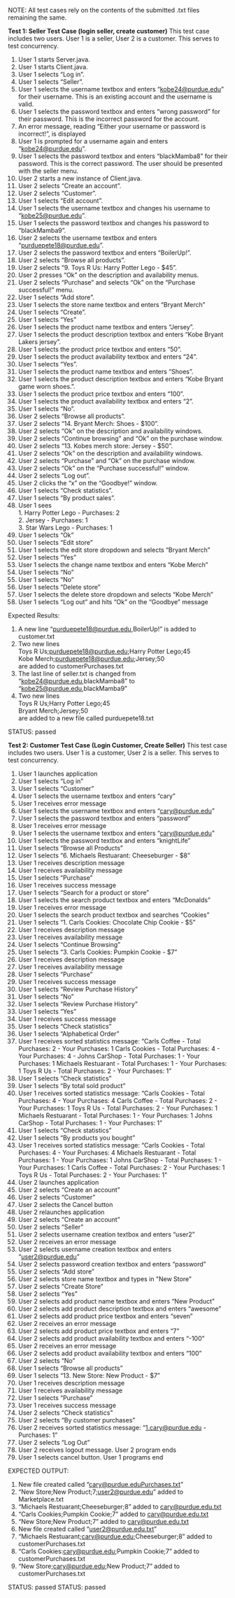 NOTE: All test cases rely on the contents of the submitted .txt files remaining the same.

__Test 1: Seller Test Case (login seller, create customer)__
This test case includes two users. User 1 is a seller, User 2 is a customer. This serves to test concurrency.
1. User 1 starts Server.java.
2. User 1 starts Client.java.
3. User 1 selects “Log in”.
4. User 1 selects “Seller”.
5. User 1 selects the username textbox and enters “kobe24@purdue.edu” for their username. This is an existing account and the username is valid.
6. User 1 selects the password textbox and enters “wrong password” for their password. This is the incorrect password for the account.
7. An error message, reading “Either your username or password is incorrect!”, is displayed
8. User 1 is prompted for a username again and enters “kobe24@purdue.edu”.
9. User 1 selects the password textbox and enters “blackMamba8” for their password. This is the correct password. The user should be presented with the seller menu. 
10. User 2 starts a new instance of Client.java.
11. User 2 selects “Create an account”.
12. User 2 selects “Customer”.
13. User 1 selects “Edit account”.
14. User 1 selects the username textbox and changes his username to “kobe25@purdue.edu”.
15. User 1 selects the password textbox and changes his password to “blackMamba9”.
16. User 2 selects the username textbox and enters “purduepete18@purdue.edu”.
17. User 2 selects the password textbox and enters “BoilerUp!”.
18. User 2 selects “Browse all products”.
19. User 2 selects “9. Toys R Us: Harry Potter Lego - $45”.
20. User 2 presses “Ok” on the description and availability menus.
21. User 2 selects “Purchase” and selects “Ok” on the “Purchase successful!” menu.
22. User 1 selects “Add store”.
23. User 1 selects the store name textbox and enters “Bryant Merch”
24. User 1 selects “Create”.
25. User 1 selects “Yes” 
26. User 1 selects the product name textbox and enters “Jersey”.
27. User 1 selects the product description textbox and enters “Kobe Bryant Lakers jersey”.
28. User 1 selects the product price textbox and enters “50”.
29. User 1 selects the product availability textbox and enters “24”.
30. User 1 selects “Yes”.
31. User 1 selects the product name textbox and enters “Shoes”.
32. User 1 selects the product description textbox and enters “Kobe Bryant game worn shoes.”.
33. User 1 selects the product price textbox and enters “100”.
34. User 1 selects the product availability textbox and enters “2”.
35. User 1 selects “No”.
36. User 2 selects “Browse all products”.
37. User 2 selects “14. Bryant Merch: Shoes - $100”.
38. User 2 selects “Ok” on the description and availability windows.
39. User 2 selects “Continue browsing” and “Ok” on the purchase window.
40. User 2 selects “13. Kobes merch store: Jersey - $50”.
41. User 2 selects “Ok” on the description and availability windows.
42. User 2 selects “Purchase” and “Ok” on the purchase window.
43. User 2 selects “Ok” on the “Purchase successful!” window.
44. User 2 selects “Log out”.
45. User 2 clicks the “x” on the “Goodbye!” window.
46. User 1 selects “Check statistics”.
47. User 1 selects “By product sales”.
48. User 1 sees\
        1. Harry Potter Lego - Purchases: 2\
        2. Jersey - Purchases: 1\
        3. Star Wars Lego - Purchases: 1
50. User 1 selects “Ok”
51. User 1 selects “Edit store”
52. User 1 selects the edit store dropdown and selects “Bryant Merch”
53. User 1 selects “Yes”
54. User 1 selects the change name textbox and enters “Kobe Merch”
55. User 1 selects “No”
56. User 1 selects “No”
57. User 1 selects “Delete store”
58. User 1 selects the delete store dropdown and selects “Kobe Merch”
59. User 1 selects “Log out” and hits “Ok” on the “Goodbye” message

Expected Results: 
1. A new line “purduepete18@purdue.edu,BoilerUp!” is added to customer.txt
2. Two new lines\
      Toys R Us;purduepete18@purdue.edu;Harry Potter Lego;45\
      Kobe Merch;purduepete18@purdue.edu;Jersey;50\
   are added to customerPurchases.txt
3. The last line of seller.txt is changed from “kobe24@purdue.edu,blackMamba8” to “kobe25@purdue.edu,blackMamba9”
4. Two new lines\
      Toys R Us;Harry Potter Lego;45\
      Bryant Merch;Jersey;50\
   are added to a new file called purduepete18.txt


STATUS: passed

__Test 2: Customer Test Case (Login Customer, Create Seller)__
This test case includes two users. User 1 is a customer, User 2 is a seller. This serves to test concurrency.
1. User 1 launches application
2. User 1 selects “Log in” 
3. User 1 selects “Customer” 
4. User 1 selects the username textbox and enters “cary”
5. User 1 receives error message
6. User 1 selects the username textbox and enters “cary@purdue.edu”
7. User 1 selects the password textbox and enters “password”
8. User 1 receives error message
9. User 1 selects the username textbox and enters “cary@purdue.edu”
10. User 1 selects the password textbox and enters “knightLife”
11. User 1 selects “Browse all Products”
12. User 1 selects “6. Michaels Restuarant: Cheeseburger - $8”
13. User 1 receives description message
14. User 1 receives availability message
15. User 1 selects “Purchase”
16. User 1 receives success message
17. User 1 selects “Search for a product or store”
18. User 1 selects the search product textbox and enters “McDonalds”
19. User 1 receives error message
20. User 1 selects the search product textbox and searches “Cookies”
21. User 1 selects “1. Carls Cookies: Chocolate Chip Cookie - $5”
22. User 1 receives description message
23. User 1 receives availability message
24. User 1 selects “Continue Browsing”
25. User 1 selects “3. Carls Cookies: Pumpkin Cookie - $7”
26. User 1 receives description message
27. User 1 receives availability message
28. User 1 selects “Purchase”
29. User 1 receives success message
30. User 1 selects “Review Purchase History”
31. User 1 selects “No”
32. User 1 selects “Review Purchase History”
33. User 1 selects “Yes”
34. User 1 receives success message
35. User 1 selects “Check statistics”
36. User 1 selects “Alphabetical Order”
37. User 1 receives sorted statistics message: “Carls Coffee - Total Purchases: 2 - Your Purchases: 1 Carls Cookies - Total Purchases: 4 - Your Purchases: 4 - Johns CarShop - Total Purchases: 1 - Your Purchases: 1 Michaels Restuarant - Total Purchases: 1 - Your Purchases: 1 Toys R Us - Total Purchases: 2 - Your Purchases: 1”
38. User 1 selects “Check statistics”
39. User 1 selects “By total sold product”
40. User 1 receives sorted statistics message: “Carls Cookies - Total Purchases: 4 - Your Purchases: 4  Carls Coffee - Total Purchases: 2 - Your Purchases: 1 Toys R Us - Total Purchases: 2 - Your Purchases: 1 Michaels Restuarant - Total Purchases: 1 - Your Purchases: 1 Johns CarShop - Total Purchases: 1 - Your Purchases: 1”
41. User 1 selects “Check statistics”
42. User 1 selects “By products you bought”
43. User 1 receives sorted statistics message: “Carls Cookies - Total Purchases: 4 - Your Purchases: 4 Michaels Restuarant - Total Purchases: 1 - Your Purchases: 1 Johns CarShop - Total Purchases: 1 - Your Purchases: 1 Carls Coffee - Total Purchases: 2 - Your Purchases: 1 Toys R Us - Total Purchases: 2 - Your Purchases: 1"
44. User 2 launches application
45. User 2 selects “Create an account”
46. User 2 selects “Customer”
47. User 2 selects the Cancel button
48. User 2 relaunches application
49. User 2 selects “Create an account”
50. User 2 selects “Seller”
51. User 2 selects username creation textbox and enters “user2”
52. User 2 receives an error message
53. User 2 selects username creation textbox and enters “user2@purdue.edu”
54. User 2 selects password creation textbox and enters “password” 
55. User 2 selects “Add store”
56. User 2 selects store name textbox and types in "New Store"
57. User 2 selects "Create Store”
58. User 2 selects “Yes”
59. User 2 selects add product name textbox and enters “New Product”
60. User 2 selects add product description textbox and enters “awesome”
61. User 2 selects add product price textbox and enters “seven”
62. User 2 receives an error message
63. User 2 selects add product price textbox and enters “7”
64. User 2 selects add product availability textbox and enters “-100”
65. User 2 receives an error message
66. User 2 selects add product availability textbox and enters “100”
67. User 2 selects “No”
68. User 1 selects “Browse all products”
69. User 1 selects “13. New Store: New Product - $7”
70. User 1 receives description message
71. User 1 receives availability message
72. User 1 selects “Purchase”
73. User 1 receives success message
74. User 2 selects “Check statistics”
75. User 2 selects “By customer purchases”
76. User 2 receives sorted statistics message: “1.cary@purdue.edu - Purchases: 1”
77. User 2 selects “Log Out”
78. User 2 receives logout  message. User 2 program ends
79. User 1 selects cancel button. User 1 programs end

EXPECTED OUTPUT: 
1. New file created called “cary@purdue.eduPurchases.txt”
2. “New Store;New Product;7;user2@purdue.edu” added to Marketplace.txt 
3. “Michaels Restuarant;Cheeseburger;8” added to cary@purdue.edu.txt
4. “Carls Cookies;Pumpkin Cookie;7” added to cary@purdue.edu.txt
5. “New Store;New Product;7” added to cary@purdue.edu.txt
6. New file created called “user2@purdue.edu.txt”
7. “Michaels Restuarant;cary@purdue.edu;Cheeseburger;8” added to customerPurchases.txt
8. “Carls Cookies:cary@purdue.edu;Pumpkin Cookie;7” added to customerPurchases.txt
9. “New Store;cary@purdue.edu;New Product;7” added to customerPurchases.txt

STATUS: passed
STATUS: passed
